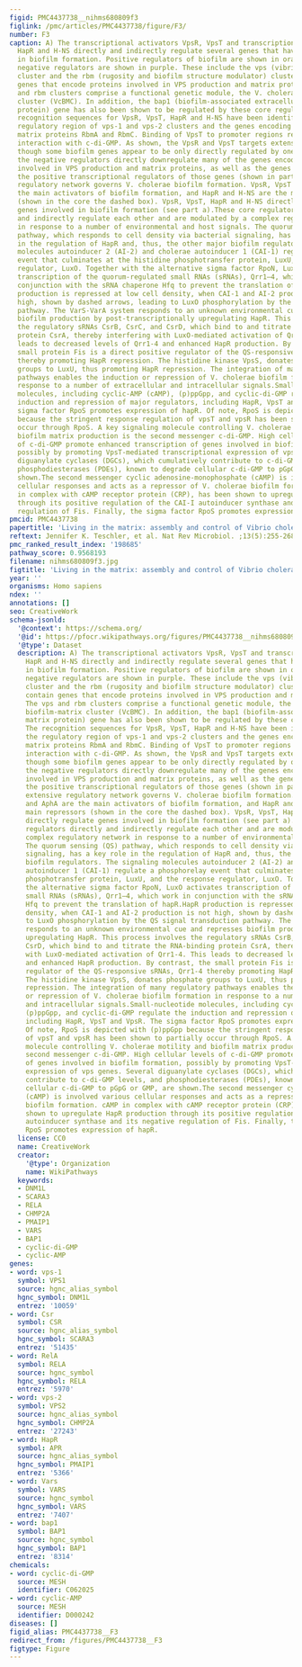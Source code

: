 ```yaml
---
figid: PMC4437738__nihms680809f3
figlink: /pmc/articles/PMC4437738/figure/F3/
number: F3
caption: A) The transcriptional activators VpsR, VpsT and transcriptional repressors
  HapR and H-NS directly and indirectly regulate several genes that have key roles
  in biofilm formation. Positive regulators of biofilm are shown in orange, while
  negative regulators are shown in purple. These include the vps (vibrio polysaccharide)
  cluster and the rbm (rugosity and biofilm structure modulator) cluster, which contain
  genes that encode proteins involved in VPS production and matrix proteins. The vps
  and rbm clusters comprise a functional genetic module, the V. cholerae biofilm-matrix
  cluster (VcBMC). In addition, the bap1 (biofilm-associated extracellular matrix
  protein) gene has also been shown to be regulated by these core regulators. The
  recognition sequences for VpsR, VpsT, HapR and H-NS have been identified in the
  regulatory region of vps-1 and vps-2 clusters and the genes encoding the extracellular
  matrix proteins RbmA and RbmC. Binding of VpsT to promoter regions requires its
  interaction with c-di-GMP. As shown, the VpsR and VpsT targets extensively overlap,
  though some biofilm genes appear to be only directly regulated by one. Additionally,
  the negative regulators directly downregulate many of the genes encoding proteins
  involved in VPS production and matrix proteins, as well as the genes that encode
  the positive transcriptional regulators of those genes (shown in part b).B) An extensive
  regulatory network governs V. cholerae biofilm formation. VpsR, VpsT and AphA are
  the main activators of biofilm formation, and HapR and H-NS are the main repressors
  (shown in the core the dashed box). VpsR, VpsT, HapR and H-NS directly regulate
  genes involved in biofilm formation (see part a).These core regulators directly
  and indirectly regulate each other and are modulated by a complex regulatory network
  in response to a number of environmental and host signals. The quorum sensing (QS)
  pathway, which responds to cell density via bacterial signaling, has a key role
  in the regulation of HapR and, thus, the other major biofilm regulators. The signaling
  molecules autoinducer 2 (AI-2) and cholerae autoinducer 1 (CAI-1) regulate a phosphorelay
  event that culminates at the histidine phosphotransfer protein, LuxU, and the response
  regulator, LuxO. Together with the alternative sigma factor RpoN, LuxO activates
  transcription of the quorum-regulated small RNAs (sRNAs), Qrr1–4, which work in
  conjunction with the sRNA chaperone Hfq to prevent the translation of hapR.HapR
  production is repressed at low cell density, when CAI-1 and AI-2 production is not
  high, shown by dashed arrows, leading to LuxO phosphorylation by the QS signal transduction
  pathway. The VarS-VarA system responds to an unknown environmental cue and represses
  biofilm production by post-transcriptionally upregulating HapR. This process involves
  the regulatory sRNAs CsrB, CsrC, and CsrD, which bind to and titrate the RNA-binding
  protein CsrA, thereby interfering with LuxO-mediated activation of Qrr1-4. This
  leads to decreased levels of Qrr1-4 and enhanced HapR production. By contrast, the
  small protein Fis is a direct positive regulator of the QS-responsive sRNAs, Qrr1-4
  thereby promoting HapR repression. The histidine kinase VpsS, donates phosphate
  groups to LuxU, thus promoting HapR repression. The integration of many regulatory
  pathways enables the induction or repression of V. cholerae biofilm formation in
  response to a number of extracellular and intracellular signals.Small-nucleotide
  molecules, including cyclic-AMP (cAMP), (p)ppGpp, and cyclic-di-GMP regulate the
  induction and repression of major regulators, including HapR, VpsT and VpsR. The
  sigma factor RpoS promotes expression of hapR. Of note, RpoS is depicted with (p)ppGpp
  because the stringent response regulation of vpsT and vpsR has been shown to partially
  occur through RpoS. A key signaling molecule controlling V. cholerae motility and
  biofilm matrix production is the second messenger c-di-GMP. High cellular levels
  of c-di-GMP promote enhanced transcription of genes involved in biofilm formation,
  possibly by promoting VpsT-mediated transcriptional expression of vps genes. Several
  diguanylate cyclases (DGCs), which cumulatively contribute to c-di-GMP levels, and
  phosphodiesterases (PDEs), known to degrade cellular c-di-GMP to pGpG or GMP, are
  shown.The second messenger cyclic adenosine-monophosphate (cAMP) is involved various
  cellular responses and acts as a repressor of V. cholerae biofilm formation. cAMP
  in complex with cAMP receptor protein (CRP), has been shown to upregulate HapR production
  through its positive regulation of the CAI-I autoinducer synthase and its negative
  regulation of Fis. Finally, the sigma factor RpoS promotes expression of hapR.
pmcid: PMC4437738
papertitle: 'Living in the matrix: assembly and control of Vibrio cholerae biofilms.'
reftext: Jennifer K. Teschler, et al. Nat Rev Microbiol. ;13(5):255-268.
pmc_ranked_result_index: '198685'
pathway_score: 0.9568193
filename: nihms680809f3.jpg
figtitle: 'Living in the matrix: assembly and control of Vibrio cholerae biofilms'
year: ''
organisms: Homo sapiens
ndex: ''
annotations: []
seo: CreativeWork
schema-jsonld:
  '@context': https://schema.org/
  '@id': https://pfocr.wikipathways.org/figures/PMC4437738__nihms680809f3.html
  '@type': Dataset
  description: A) The transcriptional activators VpsR, VpsT and transcriptional repressors
    HapR and H-NS directly and indirectly regulate several genes that have key roles
    in biofilm formation. Positive regulators of biofilm are shown in orange, while
    negative regulators are shown in purple. These include the vps (vibrio polysaccharide)
    cluster and the rbm (rugosity and biofilm structure modulator) cluster, which
    contain genes that encode proteins involved in VPS production and matrix proteins.
    The vps and rbm clusters comprise a functional genetic module, the V. cholerae
    biofilm-matrix cluster (VcBMC). In addition, the bap1 (biofilm-associated extracellular
    matrix protein) gene has also been shown to be regulated by these core regulators.
    The recognition sequences for VpsR, VpsT, HapR and H-NS have been identified in
    the regulatory region of vps-1 and vps-2 clusters and the genes encoding the extracellular
    matrix proteins RbmA and RbmC. Binding of VpsT to promoter regions requires its
    interaction with c-di-GMP. As shown, the VpsR and VpsT targets extensively overlap,
    though some biofilm genes appear to be only directly regulated by one. Additionally,
    the negative regulators directly downregulate many of the genes encoding proteins
    involved in VPS production and matrix proteins, as well as the genes that encode
    the positive transcriptional regulators of those genes (shown in part b).B) An
    extensive regulatory network governs V. cholerae biofilm formation. VpsR, VpsT
    and AphA are the main activators of biofilm formation, and HapR and H-NS are the
    main repressors (shown in the core the dashed box). VpsR, VpsT, HapR and H-NS
    directly regulate genes involved in biofilm formation (see part a).These core
    regulators directly and indirectly regulate each other and are modulated by a
    complex regulatory network in response to a number of environmental and host signals.
    The quorum sensing (QS) pathway, which responds to cell density via bacterial
    signaling, has a key role in the regulation of HapR and, thus, the other major
    biofilm regulators. The signaling molecules autoinducer 2 (AI-2) and cholerae
    autoinducer 1 (CAI-1) regulate a phosphorelay event that culminates at the histidine
    phosphotransfer protein, LuxU, and the response regulator, LuxO. Together with
    the alternative sigma factor RpoN, LuxO activates transcription of the quorum-regulated
    small RNAs (sRNAs), Qrr1–4, which work in conjunction with the sRNA chaperone
    Hfq to prevent the translation of hapR.HapR production is repressed at low cell
    density, when CAI-1 and AI-2 production is not high, shown by dashed arrows, leading
    to LuxO phosphorylation by the QS signal transduction pathway. The VarS-VarA system
    responds to an unknown environmental cue and represses biofilm production by post-transcriptionally
    upregulating HapR. This process involves the regulatory sRNAs CsrB, CsrC, and
    CsrD, which bind to and titrate the RNA-binding protein CsrA, thereby interfering
    with LuxO-mediated activation of Qrr1-4. This leads to decreased levels of Qrr1-4
    and enhanced HapR production. By contrast, the small protein Fis is a direct positive
    regulator of the QS-responsive sRNAs, Qrr1-4 thereby promoting HapR repression.
    The histidine kinase VpsS, donates phosphate groups to LuxU, thus promoting HapR
    repression. The integration of many regulatory pathways enables the induction
    or repression of V. cholerae biofilm formation in response to a number of extracellular
    and intracellular signals.Small-nucleotide molecules, including cyclic-AMP (cAMP),
    (p)ppGpp, and cyclic-di-GMP regulate the induction and repression of major regulators,
    including HapR, VpsT and VpsR. The sigma factor RpoS promotes expression of hapR.
    Of note, RpoS is depicted with (p)ppGpp because the stringent response regulation
    of vpsT and vpsR has been shown to partially occur through RpoS. A key signaling
    molecule controlling V. cholerae motility and biofilm matrix production is the
    second messenger c-di-GMP. High cellular levels of c-di-GMP promote enhanced transcription
    of genes involved in biofilm formation, possibly by promoting VpsT-mediated transcriptional
    expression of vps genes. Several diguanylate cyclases (DGCs), which cumulatively
    contribute to c-di-GMP levels, and phosphodiesterases (PDEs), known to degrade
    cellular c-di-GMP to pGpG or GMP, are shown.The second messenger cyclic adenosine-monophosphate
    (cAMP) is involved various cellular responses and acts as a repressor of V. cholerae
    biofilm formation. cAMP in complex with cAMP receptor protein (CRP), has been
    shown to upregulate HapR production through its positive regulation of the CAI-I
    autoinducer synthase and its negative regulation of Fis. Finally, the sigma factor
    RpoS promotes expression of hapR.
  license: CC0
  name: CreativeWork
  creator:
    '@type': Organization
    name: WikiPathways
  keywords:
  - DNM1L
  - SCARA3
  - RELA
  - CHMP2A
  - PMAIP1
  - VARS
  - BAP1
  - cyclic-di-GMP
  - cyclic-AMP
genes:
- word: vps-1
  symbol: VPS1
  source: hgnc_alias_symbol
  hgnc_symbol: DNM1L
  entrez: '10059'
- word: Csr
  symbol: CSR
  source: hgnc_alias_symbol
  hgnc_symbol: SCARA3
  entrez: '51435'
- word: RelA
  symbol: RELA
  source: hgnc_symbol
  hgnc_symbol: RELA
  entrez: '5970'
- word: vps-2
  symbol: VPS2
  source: hgnc_alias_symbol
  hgnc_symbol: CHMP2A
  entrez: '27243'
- word: НapR
  symbol: APR
  source: hgnc_alias_symbol
  hgnc_symbol: PMAIP1
  entrez: '5366'
- word: Vars
  symbol: VARS
  source: hgnc_symbol
  hgnc_symbol: VARS
  entrez: '7407'
- word: bap1
  symbol: BAP1
  source: hgnc_symbol
  hgnc_symbol: BAP1
  entrez: '8314'
chemicals:
- word: cyclic-di-GMP
  source: MESH
  identifier: C062025
- word: cyclic-AMP
  source: MESH
  identifier: D000242
diseases: []
figid_alias: PMC4437738__F3
redirect_from: /figures/PMC4437738__F3
figtype: Figure
---
```

